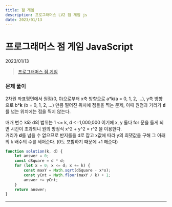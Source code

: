 ```yaml
---
title: 점 게임
description: 프로그래머스 LV2 점 게임 js
date: 2023/01/13
---
```


# 프로그래머스 점 게임 JavaScript
<div class="flex justify-end text-sm">2023/01/13</div>

> <a href="https://school.programmers.co.kr/learn/courses/30/lessons/140107" target="_blank" class="font-bold">프로그래머스 점 게임</a>

### 문제 풀이
2차원 좌표평면에서 원점(0, 0)으로부터 x축 방향으로 a\***k**(a = 0, 1, 2, ...), y축 방향으로 b\***k** (b = 0, 1, 2, ...) 만큼 떨어진 위치에 점들을 찍는 문제, 이때 원점과 거리가 **d**를 넘는 위치에는 점을 찍지 않는다.

매개 변수 k와 d의 범위는 1 <= k, d <=1,000,000 이기에 x, y 둘다 for 문을 돌게 되면 시간이 초과되니 원의 방정식 x^2 + y^2 = r^2 을 이용한다.  
거리가 **d**를 넘을 수 없으므로 반지를을 d로 잡고 x값에 따라 y의 최댓값을 구해 그 아래의 k 배수의 수를 세어준다. (0도 포함하기 때문에 +1 해준다)
``` js
function solution(k, d) {
    let answer = 0;
    const dSquare = d * d;
    for (let x = 0; x <= d; x += k) {
        const maxY = Math.sqrt(dSquare - x*x);
        const yCnt = Math.floor(maxY / k) + 1;
        answer += yCnt;
    }
    return answer;
}

```

---